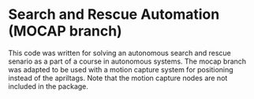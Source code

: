 # Search and Rescue Automation (MOCAP branch)
This code was written for solving an autonomous search and rescue senario as a part of a course in autonomous systems. 
The mocap branch was adapted to be used with a motion capture system for positioning instead of the apriltags. 
Note that the motion capture nodes are not included in the package. 
